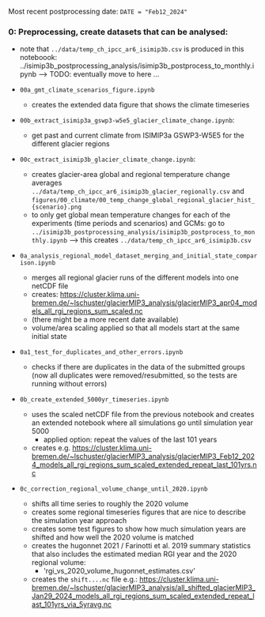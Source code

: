 Most recent postprocessing date: `DATE = "Feb12_2024"`


### 0: Preprocessing, create datasets that can be analysed:

- note that `../data/temp_ch_ipcc_ar6_isimip3b.csv` is produced in this noteboook: ../isimip3b_postprocessing_analysis/isimip3b_postprocess_to_monthly.ipynb --> TODO: eventually move to here ... 
- `00a_gmt_climate_scenarios_figure.ipynb`
    - creates the extended data figure that shows the climate timeseries

- `00b_extract_isimip3a_gswp3-w5e5_glacier_climate_change.ipynb`:
    - get past and current climate from ISIMIP3a GSWP3-W5E5 for the different glacier regions
- `00c_extract_isimip3b_glacier_climate_change.ipynb`: 
    - creates glacier-area global and regional temperature change averages `../data/temp_ch_ipcc_ar6_isimip3b_glacier_regionally.csv` and `figures/00_climate/00_temp_change_global_regional_glacier_hist_{scenario}.png`
    - to only get global mean temperature changes for each of the experiments (time periods and scenarios) and GCMs: go to `../isimip3b_postprocessing_analysis/isimip3b_postprocess_to_monthly.ipynb`
        --> this creates `../data/temp_ch_ipcc_ar6_isimip3b.csv`

- `0a_analysis_regional_model_dataset_merging_and_initial_state_comparison.ipynb`
    - merges all regional glacier runs of the different models into one netCDF file 
    - creates: https://cluster.klima.uni-bremen.de/~lschuster/glacierMIP3_analysis/glacierMIP3_apr04_models_all_rgi_regions_sum_scaled.nc
    - (there might be a more recent date available)
    - volume/area scaling applied so that all models start at the same initial state
- `0a1_test_for_duplicates_and_other_errors.ipynb`
    - checks if there are duplicates in the data of the submitted groups (now all duplicates were removed/resubmitted, so the tests are running without errors)
    
- `0b_create_extended_5000yr_timeseries.ipynb`
    - uses the scaled netCDF file from the previous notebook and creates an extended notebook where all simulations go until simulation year 5000
        - applied option: repeat the values of the last 101 years
    - creates e.g. https://cluster.klima.uni-bremen.de/~lschuster/glacierMIP3_analysis/glacierMIP3_Feb12_2024_models_all_rgi_regions_sum_scaled_extended_repeat_last_101yrs.nc
    
- `0c_correction_regional_volume_change_until_2020.ipynb`
    - shifts all time series to roughly the 2020 volume 
    - creates some regional timeseries figures that are nice to describe the simulation year approach
    - creates some test figures to show how much  simulation years are shifted and how well the 2020 volume is matched 
    - creates the hugonnet 2021 / Farinotti et al. 2019 summary statistics that also includes the estimated median RGI year and the 2020 regional volume:
        - 'rgi_vs_2020_volume_hugonnet_estimates.csv'
    - creates the `shift....nc` file
        e.g.: https://cluster.klima.uni-bremen.de/~lschuster/glacierMIP3_analysis/all_shifted_glacierMIP3_Jan29_2024_models_all_rgi_regions_sum_scaled_extended_repeat_last_101yrs_via_5yravg.nc
